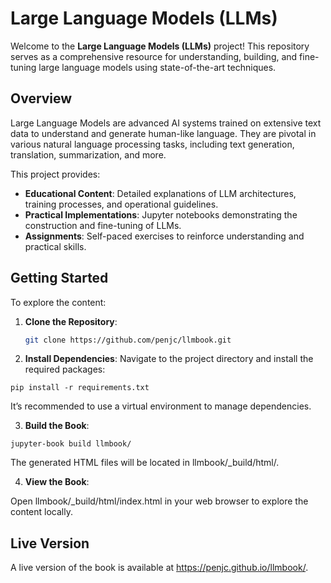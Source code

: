 # Large Language Models (LLMs)

Welcome to the **Large Language Models (LLMs)** project! This repository serves as a comprehensive resource for understanding, building, and fine-tuning large language models using state-of-the-art techniques.

## Overview

Large Language Models are advanced AI systems trained on extensive text data to understand and generate human-like language. They are pivotal in various natural language processing tasks, including text generation, translation, summarization, and more.

This project provides:

- **Educational Content**: Detailed explanations of LLM architectures, training processes, and operational guidelines.
- **Practical Implementations**: Jupyter notebooks demonstrating the construction and fine-tuning of LLMs.
- **Assignments**: Self-paced exercises to reinforce understanding and practical skills.


## Getting Started

To explore the content:

1. **Clone the Repository**:
   ```bash
   git clone https://github.com/penjc/llmbook.git
   ```
2. **Install Dependencies**:
Navigate to the project directory and install the required packages:
```
pip install -r requirements.txt
```
It’s recommended to use a virtual environment to manage dependencies.

3. **Build the Book**:
```
jupyter-book build llmbook/
```
The generated HTML files will be located in llmbook/_build/html/.

4. **View the Book**:

Open llmbook/_build/html/index.html in your web browser to explore the content locally.

## Live Version

A live version of the book is available at https://penjc.github.io/llmbook/.
